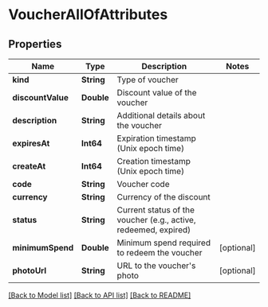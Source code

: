 # VoucherAllOfAttributes

## Properties
Name | Type | Description | Notes
------------ | ------------- | ------------- | -------------
**kind** | **String** | Type of voucher | 
**discountValue** | **Double** | Discount value of the voucher | 
**description** | **String** | Additional details about the voucher | 
**expiresAt** | **Int64** | Expiration timestamp (Unix epoch time) | 
**createAt** | **Int64** | Creation timestamp (Unix epoch time) | 
**code** | **String** | Voucher code | 
**currency** | **String** | Currency of the discount | 
**status** | **String** | Current status of the voucher (e.g., active, redeemed, expired) | 
**minimumSpend** | **Double** | Minimum spend required to redeem the voucher | [optional] 
**photoUrl** | **String** | URL to the voucher&#39;s photo | [optional] 

[[Back to Model list]](../README.md#documentation-for-models) [[Back to API list]](../README.md#documentation-for-api-endpoints) [[Back to README]](../README.md)


